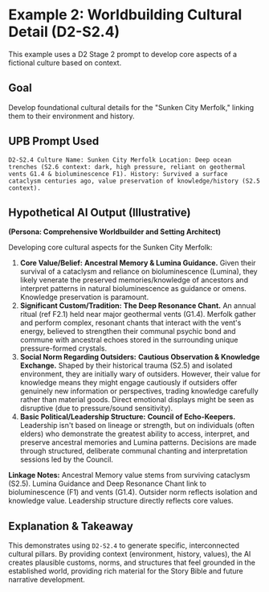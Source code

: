 # Example 2: Worldbuilding Cultural Detail (D2-S2.4)

This example uses a D2 Stage 2 prompt to develop core aspects of a fictional culture based on context.

## Goal

Develop foundational cultural details for the "Sunken City Merfolk," linking them to their environment and history.

## UPB Prompt Used

```
D2-S2.4 Culture Name: Sunken City Merfolk Location: Deep ocean trenches (S2.6 context: dark, high pressure, reliant on geothermal vents G1.4 & bioluminescence F1). History: Survived a surface cataclysm centuries ago, value preservation of knowledge/history (S2.5 context).
```

## Hypothetical AI Output (Illustrative)

**(Persona: Comprehensive Worldbuilder and Setting Architect)**

Developing core cultural aspects for the Sunken City Merfolk:

1.  **Core Value/Belief:** **Ancestral Memory & Lumina Guidance.** Given their survival of a cataclysm and reliance on bioluminescence (Lumina), they likely venerate the preserved memories/knowledge of ancestors and interpret patterns in natural bioluminescence as guidance or omens. Knowledge preservation is paramount.
2.  **Significant Custom/Tradition:** **The Deep Resonance Chant.** An annual ritual (ref F2.1) held near major geothermal vents (G1.4). Merfolk gather and perform complex, resonant chants that interact with the vent's energy, believed to strengthen their communal psychic bond and commune with ancestral echoes stored in the surrounding unique pressure-formed crystals.
3.  **Social Norm Regarding Outsiders:** **Cautious Observation & Knowledge Exchange.** Shaped by their historical trauma (S2.5) and isolated environment, they are initially wary of outsiders. However, their value for knowledge means they might engage cautiously if outsiders offer genuinely new information or perspectives, trading knowledge carefully rather than material goods. Direct emotional displays might be seen as disruptive (due to pressure/sound sensitivity).
4.  **Basic Political/Leadership Structure:** **Council of Echo-Keepers.** Leadership isn't based on lineage or strength, but on individuals (often elders) who demonstrate the greatest ability to access, interpret, and preserve ancestral memories and Lumina patterns. Decisions are made through structured, deliberate communal chanting and interpretation sessions led by the Council.

**Linkage Notes:** Ancestral Memory value stems from surviving cataclysm (S2.5). Lumina Guidance and Deep Resonance Chant link to bioluminescence (F1) and vents (G1.4). Outsider norm reflects isolation and knowledge value. Leadership structure directly reflects core values.

## Explanation & Takeaway

This demonstrates using `D2-S2.4` to generate specific, interconnected cultural pillars. By providing context (environment, history, values), the AI creates plausible customs, norms, and structures that feel grounded in the established world, providing rich material for the Story Bible and future narrative development.